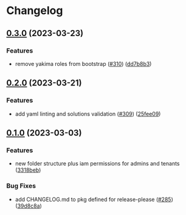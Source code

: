 # Changelog

## [0.3.0](https://github.com/GoogleCloudPlatform/pubsec-declarative-toolkit/compare/solutions/hierarchy/core-env/0.2.0...solutions/hierarchy/core-env/0.3.0) (2023-03-23)


### Features

* remove yakima roles from bootstrap ([#310](https://github.com/GoogleCloudPlatform/pubsec-declarative-toolkit/issues/310)) ([dd7b8b3](https://github.com/GoogleCloudPlatform/pubsec-declarative-toolkit/commit/dd7b8b3738c6e03d424cde2eb75c8f802caaa14f))

## [0.2.0](https://github.com/GoogleCloudPlatform/pubsec-declarative-toolkit/compare/solutions/hierarchy/core-env/0.1.0...solutions/hierarchy/core-env/0.2.0) (2023-03-21)

### Features

* add yaml linting and solutions validation ([#309](https://github.com/GoogleCloudPlatform/pubsec-declarative-toolkit/issues/309)) ([25fee09](https://github.com/GoogleCloudPlatform/pubsec-declarative-toolkit/commit/25fee09dd6c62931032569fbc2cc8bf090fd9266))

## [0.1.0](https://github.com/GoogleCloudPlatform/pubsec-declarative-toolkit/compare/solutions/hierarchy/core-env-v0.0.1...solutions/hierarchy/core-env/0.1.0) (2023-03-03)

### Features

* new folder structure plus iam permissions for admins and tenants ([3318beb](https://github.com/GoogleCloudPlatform/pubsec-declarative-toolkit/commit/3318beb14724f6fcb92d81108d876dcf398df911))

### Bug Fixes

* add CHANGELOG.md to pkg defined for release-please ([#285](https://github.com/GoogleCloudPlatform/pubsec-declarative-toolkit/issues/285)) ([39d8c8a](https://github.com/GoogleCloudPlatform/pubsec-declarative-toolkit/commit/39d8c8a5c41a0c500385ec432039260672296daf))
